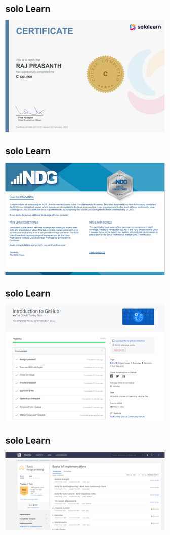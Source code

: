 # solo Learn
  ![1_solo learn course in C](https://github.com/rajprasanth27k/M1_COWIN-PORTAL_UTI/blob/23f4aa2c4979de0c994c85f544904498d2d591f6/0_Certificates/1_solo%20learn%20course%20in%20C.jpg)
# solo Learn 
   ![2_NDG Linux Unhatched English](https://github.com/rajprasanth27k/M1_COWIN-PORTAL_UTI/blob/23f4aa2c4979de0c994c85f544904498d2d591f6/0_Certificates/2_NDG%20Linux%20Unhatched%20English.PNG)
# solo Learn
  ![3_Introduction to GitHub](https://github.com/rajprasanth27k/M1_COWIN-PORTAL_UTI/blob/23f4aa2c4979de0c994c85f544904498d2d591f6/0_Certificates/3_Introduction%20to%20GitHub.PNG)
# solo Learn
   ![4_hacker Earth](https://github.com/rajprasanth27k/M1_COWIN-PORTAL_UTI/blob/23f4aa2c4979de0c994c85f544904498d2d591f6/0_Certificates/4_hacker%20Earth.PNG)


